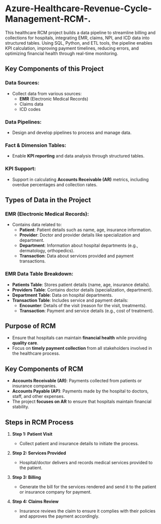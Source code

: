 # Azure-Healthcare-Revenue-Cycle-Management-RCM-.
This healthcare RCM project builds a data pipeline to streamline billing and collections for hospitals, integrating EMR, claims, NPI, and ICD data into structured tables. Using SQL, Python, and ETL tools, the pipeline enables KPI calculation, improving payment timelines, reducing errors, and optimizing financial health through real-time monitoring.
## Key Components of this Project

### Data Sources:
- Collect data from various sources:
  - **EMR** (Electronic Medical Records)
  - Claims data
  - ICD codes

### Data Pipelines:
- Design and develop pipelines to process and manage data.

### Fact & Dimension Tables:
- Enable **KPI reporting** and data analysis through structured tables.

### KPI Support:
- Support in calculating **Accounts Receivable (AR)** metrics, including overdue percentages and collection rates.

## Types of Data in the Project

### EMR (Electronic Medical Records):
- Contains data related to:
  - **Patient**: Patient details such as name, age, insurance information.
  - **Provider**: Doctor and provider details like specialization and department.
  - **Department**: Information about hospital departments (e.g., dermatology, orthopedics).
  - **Transaction**: Data about services provided and payment transactions.

### EMR Data Table Breakdown:
- **Patients Table**: Stores patient details (name, age, insurance details).
- **Providers Table**: Contains doctor details (specialization, department).
- **Department Table**: Data on hospital departments.
- **Transaction Table**: Includes service and payment details:
  - **Encounter**: Details of the visit (reason for the visit, treatments).
  - **Transaction**: Payment and service details (e.g., cost of treatment).

## Purpose of RCM

- Ensure that hospitals can maintain **financial health** while providing **quality care**.
- Focus on **timely payment collection** from all stakeholders involved in the healthcare process.

## Key Components of RCM

- **Accounts Receivable (AR)**: Payments collected from patients or insurance companies.
- **Accounts Payable (AP)**: Payments made by the hospital to doctors, staff, and other expenses.
- The project **focuses on AR** to ensure that hospitals maintain financial stability.

## Steps in RCM Process

1. **Step 1: Patient Visit**
   - Collect patient and insurance details to initiate the process.

2. **Step 2: Services Provided**
   - Hospital/doctor delivers and records medical services provided to the patient.

3. **Step 3: Billing**
   - Generate the bill for the services rendered and send it to the patient or insurance company for payment.

4. **Step 4: Claims Review**
   - Insurance reviews the claim to ensure it complies with their policies and approves the payment accordingly.

